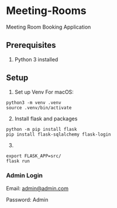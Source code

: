 # Meeting-Rooms
Meeting Room Booking Application

## Prerequisites
1. Python 3 installed

## Setup
1. Set up Venv
For macOS:
```
python3 -m venv .venv
source .venv/bin/activate
```
2. Install flask and packages
```
python -m pip install flask
pip install flask-sqlalchemy flask-login 
```
3.
```
export FLASK_APP=src/
flask run
```


### Admin Login

Email: admin@admin.com

Password: Admin
